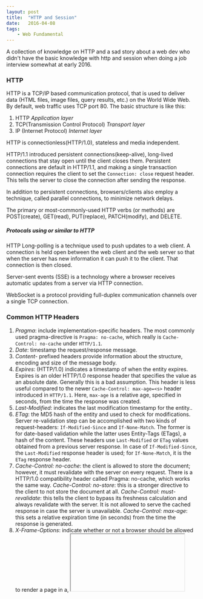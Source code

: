 ```yaml
---
layout: post
title:  "HTTP and Session"
date:   2016-04-08
tags:   
    - Web Fundamental
---
```


A collection of knowledge on HTTP and a sad story about a web dev who didn't have the basic knowledge with http and session when doing a job interview somewhat at early 2016.

### HTTP

HTTP is a TCP/IP based communication protocol, that is used to deliver data (HTML files, image files, query results, etc.) on the World Wide Web. By default, web traffic uses TCP port 80. The basic structure is like this:
1. HTTP  *Application layer*  
2. TCP(Transmission Control Protocol) *Transport layer*  
3. IP (Internet Protocol) *Internet layer*

HTTP is connectionless(HTTP/1.0), stateless and media independent.

HTTP/1.1 introduced persistent connections(keep-alive), long-lived connections that stay open until the client closes them. Persistent connections are default in HTTP/1.1, and making a single transaction connection requires the client to set the `Connection: close` request header. This tells the server to close the connection after sending the response.

In addition to persistent connections, browsers/clients also employ a technique, called parallel connections, to minimize network delays. 

The primary or most-commonly-used HTTP verbs (or methods) are POST(create), GET(read), PUT(replace), PATCH(modify), and DELETE.

##### Protocals using or similar to HTTP 

HTTP Long-polling is a technique used to push updates to a web client. A connection is held open between the web client and the web server so that when the server has new information it can push it to the client. That connection is then closed.

Server-sent events (SSE) is a technology where a browser receives automatic updates from a server via HTTP connection.

WebSocket is a protocol providing full-duplex communication channels over a single TCP connection. 

### Common HTTP Headers

1. *Pragma*: include implementation-specific headers. The most commonly used pragma-directive is `Pragma: no-cache`, which really is `Cache-Control: no-cache` under `HTTP/1.1`.
2. *Date*: timestamp the request/response message.
3. *Content-* prefixed headers provide information about the structure, encoding and size of the message body.
4. *Expires*: (HTTP/1.0) indicates a timestamp of when the entity expires.
    Expires is an older HTTP/1.0 response header that specifies the value as an absolute date. Generally this is a bad assumption. This header is less useful compared to the newer `Cache-Control: max-age=<s>` header introduced in `HTTP/1.1`. Here, `max-age` is a relative age, specified in seconds, from the time the response was created.  
5. *Last-Modified*: indicates the last modification timestamp for the entity..
6. *ETag*: the MD5 hash of the entity and used to check for modifications.
    Server re-validation step can be accomplished with two kinds of request-headers: `If-Modified-Since` and `If-None-Match`. The former is for date-based validation while the latter uses Entity-Tags (ETags), a hash of the content. These headers use `Last-Modified` or `ETag` values obtained from a previous server response. In case of `If-Modified-Since`, the `Last-Modified` response header is used; for `If-None-Match`, it is the `ETag` response header.
7. *Cache-Control: no-cache*: the client is allowed to store the document; however, it must revalidate with the server on every request. There is a HTTP/1.0 compatibility header called Pragma: no-cache, which works the same way.
    *Cache-Control: no-store*: this is a stronger directive to the client to not store the document at all.
    *Cache-Control: must-revalidate*: this tells the client to bypass its freshness calculation and always revalidate with the server. It is not allowed to serve the cached response in case the server is unavailable.
    *Cache-Control: max-age*: this sets a relative expiration time (in seconds) from the time the response is generated.
8. *X-Frame-Options*: indicate whether or not a browser should be allowed to render a page in a<frame>, <iframe> or <object> .
9. *DNT(Do Not Track)*: indicate whether or not a browser should be allowed to user tracking(cookies, Internet address, browser fingerprinting).

### Security and Authentication
HTTPS is a secure version of HTTP, inserting an additional layer between HTTP and TCP called TLS or SSL (Transport Layer Security or Secure Sockets Layer, respectively). HTTPS communicates over port 443 by default.

#### How HTTPS works

1. Client sent request to server, server sends back with *public key* and *certificate*.
2. CLient checks *certificate*'s *digital signiture* with preinstalled *Certificate Authorities(CA)*.
3. *Certificate* is trusted; client use *public key* to generate a *session key*.
4. Client sends data with *session key* to server; server decrypts using *Private key* to get *session key*
5. Client and server talks with encrypted messages in *session key*
6. *Private key* is always kept protected in server, *public key* is distrubited freely; any message encryted with *public key* can only be decrypted with *private key* --- this is asymmetric key
7. Once server and client establish connection, they use *session key* to send data --- this is symmetric key


Cross-Origin Resource Sharing (CORS) gives web servers cross-domain access controls, which enable secure cross-domain data transfers. Modern browsers use CORS in an API container - such as XMLHttpRequest - to mitigate risks of cross-origin HTTP requests.
The response header adds a Access-Control-Allow-Origin header to specifies a URI that may access the resource.

A Cross-site scripting (XSS) hole is when an attacker can inject client-side scripts into a page viewed by other users. Browsers treat these injected scripts like any other script in the page. It can steal cookie or manipulate session in some ways. We can exclude or escape HTML input to deal with this.
A Cross-site request forgery hole is when a malicious site can cause a visitor's browser to make a request to server that causes a change on the server. The server thinks that because the request comes with the user's cookies, the user wanted to submit that form. CSRF attacks usually involve JavaScript to submit the cross-site form automatically. It is possible for a malicious site to make a user submit a form to another site even without JavaScript, however: form fields can be hidden and buttons can be disguised as links or scrollbars.The most common method to prevent Cross-Site Request Forgery (CSRF) attacks is to append unpredictable challenge tokens to each request and associate them with the user’s session. Such tokens should at a minimum be unique per user session, but can also be unique per request. By including a challenge token with each request, the developer can ensure that the request is valid and not coming from another source other than the user.
 
### Session

A session can be defined as a server-side storage of information that is desired to persist throughout the user's interaction with the web site or web application. Intuitively, I treat session as a specific time span, for example, the time browser window keeps open, that client and server communiate with each other. 

So, in order to keep persistent info with stateless HTTP, here are a few different ways a server can collect client info:
1. Request headers: From, Referer, User-Agent 
2. Client-IP - the IP address of the client
3. Fat Urls(rewrite URLs) - storing state of the current user by modifying the URL and redirecting to a different URL on each click; each click essentially accumulates state.
4. Cookies - Cookies allow the server to attach arbitrary information for outgoing responses via the Set-Cookie response header. A cookie is set with key/value pairs separated by semicolon (;), as in Set-Cookie: session-id=12345ABC; username=nettuts. A server can also restrict the cookies to a specific domain and path, and it can make them persistent with an expires value. Cookies are automatically sent by the browser for each request made to a server, and the browser ensures that only the domain- and path-specific cookies are sent in the request. In cookies we can set SessionID, or a session token, which is an unique identifier that is generated and sent from a server to a client to identify the current interaction session. This is called *session tracking*. There are other techniques use other to keep tracking of session, like OAuth uses access tokens.
